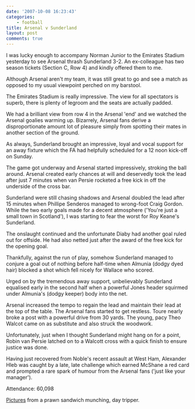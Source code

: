 ```yaml
---
date: '2007-10-08 16:23:43'
categories:
    - football
title: Arsenal v Sunderland
layout: post
comments: true
---
```

I was lucky enough to accompany Norman Junior to the Emirates Stadium
yesterday to see Arsenal thrash Sunderland 3-2. An ex-colleague has two
season tickets (Section C, Row 4) and kindly offered them to me.

Although Arsenal aren't my team, it was still great to go and see a
match as opposed to my usual viewpoint perched on my barstool.

The Emirates Stadium is really impressive. The view for all spectators
is superb, there is plenty of legroom and the seats are actually padded.

We had a brilliant view from row 4 in the Arsenal 'end' and we watched
the Arsenal goalies warming up. Bizarrely, Arsenal fans derive a
disproportionate amount lot of pleasure simply from spotting their mates
in another section of the ground.

As always, Sunderland brought an impressive, loyal and vocal support for
an away fixture which the FA had helpfully scheduled for a 12 noon
kick-off on Sunday.

The game got underway and Arsenal started impressively, stroking the
ball around. Arsenal created early chances at will and deservedly took
the lead after just 7 minutes when van Persie rocketed a free kick in
off the underside of the cross bar.

Sunderland were still chasing shadows and Arsenal doubled the lead after
15 minutes when Phillipe Senderos managed to wrong-foot Craig Gordon.
While the two early goals made for a decent atmosphere ('You're just a
small town in Scotland'), I was starting to fear the worst for Roy
Keane's Sunderland.

The onslaught continued and the unfortunate Diaby had another goal ruled
out for offside. He had also netted just after the award of the free
kick for the opening goal.

Thankfully, against the run of play, somehow Sunderland managed to
conjure a goal out of nothing before half-time when Almunia (dodgy dyed
hair) blocked a shot which fell nicely for Wallace who scored.

Urged on by the tremendous away support, unbelievably Sunderland
equalised early in the second half when a powerful Jones header squirmed
under Almunia's (dodgy keeper) body into the net.

Arsenal increased the tempo to regain the lead and maintain their lead
at the top of the table. The Arsenal fans started to get restless. Toure
nearly broke a post with a powerful drive from 30 yards. The young, pacy
Theo Walcot came on as substitute and also struck the woodwork.

Unfortunately, just when I thought Sunderland might hang on for a point,
Robin van Persie latched on to a Walcott cross with a quick finish to
ensure justice was done.

Having just recovered from Noble's recent assault at West Ham, Alexander
Hleb was caught by a late, late challenge which earned McShane a red
card and prompted a rare spark of humour from the Arsenal fans ('just
like your manager').

Attendance: 60,098

[Pictures](http://picasaweb.google.com/nbrightside/Arsenal) from a prawn
sandwich munching, day tripper.
